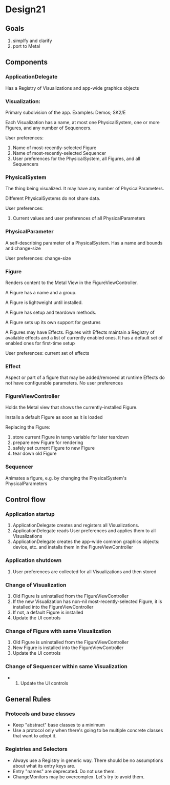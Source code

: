 # Design21

## Goals

1. simplfy and clarify
2. port to Metal

## Components

### ApplicationDelegate

Has a Registry of Visualizations and app-wide graphics objects

### Visualization:

Primary subdivision of the app. Examples: Demos; SK2/E 

Each Visualization has a name, at most one PhysicalSystem, one or more Figures, and any number of Sequencers.

User preferences:
1. Name of most-recently-selected Figure
2. Name of most-recently-selected Sequencer
3. User preferences for the PhysicalSystem, all Figures, and all Sequencers


### PhysicalSystem

The thing being visualized. It may have any number of PhysicalParameters.

Different PhysicalSystems do not share data.

User preferences:
1. Current values and user preferences of all PhysicalParameters

### PhysicalParameter

A self-describing parameter of a PhysicalSystem. Has a name and bounds and change-size

User preferences:
change-size

### Figure

Renders content to the Metal View in the FigureViewController.

A Figure has a name and a group.

A Figure is lightweight until installed.

A Figure has setup and teardown methods.

A Figure sets up its own support for gestures

A Figures may have Effects. Figures with Effects maintain a Registry of available effects and a list of currently enabled ones.
It has a default set of enabled ones for first-time setup

User preferences:
current set of effects


### Effect

Aspect or part of a figure that may be added/removed at runtime
Effects do not have configurable parameters.
No user preferences

### FigureViewController

Holds the Metal view that shows the currently-installed Figure.

Installs a default Figure as soon as it is loaded

Replacing the Figure:
1. store current Figure in temp variable for later teardown
2. prepare new Figure for rendering
3. safely set current Figure to new Figure
4. tear down old Figure

### Sequencer

Animates a figure, e.g. by changing the PhysicalSystem's PhysicalParameters

## Control flow

### Application startup

1. ApplicationDelegate creates and registers all Visualizations.
2. ApplicationDelegate reads User preferences and applies them to all Visualizations
3. ApplicationDelegate creates the app-wide common graphics objects: device, etc. and installs them in the FigureViewController

### Application shutdown

1. User preferences are collected for all Visualizations and then stored

### Change of Visualization

1. Old Figure is uninstalled from the FigureViewController
2. If the new Visualization has non-nil most-recently-selected Figure, it is installed into the FigureViewController
3. If not, a default Figure is installed
4. Update the UI controls

### Change of Figure with same Visualization

1. Old Figure is uninstalled from the FigureViewController
2. New Figure is installed into the FigureViewController
3. Update the UI controls

### Change of Sequencer within same Visualization

* 1. Update the UI controls

## General Rules

### Protocols and base classes

* Keep "abstract" base classes to a minimum
* Use a protocol only when there's going to be multiple concrete classes that want to adopt it.

### Registries and Selectors

* Always use a Registry in generic way. There should be no assumptions about what its entry keys are.
* Entry "names" are deprecated. Do not use them.
* ChangeMonitors may be overcomplex. Let's try to avoid them.
